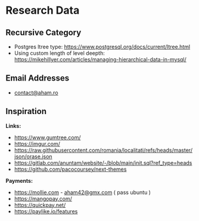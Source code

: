 # Research Data

## Recursive Category

- Postgres ltree type: https://www.postgresql.org/docs/current/ltree.html
- Using custom length of level deepth: https://mikehillyer.com/articles/managing-hierarchical-data-in-mysql/

## Email Addresses
- contact@aham.ro

## Inspiration

**Links:**
- https://www.gumtree.com/
- https://imgur.com/
- https://raw.githubusercontent.com/romania/localitati/refs/heads/master/json/orase.json
- https://gitlab.com/anuntam/website/-/blob/main/init.sql?ref_type=heads
- https://github.com/pacocoursey/next-themes

**Payments:**
- https://mollie.com - aham42@gmx.com ( pass ubuntu )
- https://mangopay.com/
- https://quickpay.net/
- https://paylike.io/features
